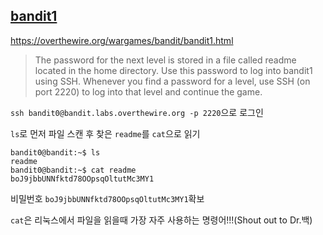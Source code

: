 ## [bandit1](https://overthewire.org/wargames/bandit/bandit1.html)

https://overthewire.org/wargames/bandit/bandit1.html
> The password for the next level is stored in a file called readme located in the home directory. Use this password to log into bandit1 using SSH. Whenever you find a password for a level, use SSH (on port 2220) to log into that level and continue the game.


``` ssh bandit0@bandit.labs.overthewire.org -p 2220 ```으로 로그인

 ``` ls ```로 먼저 파일 스캔 후 찾은 ```readme```를 ```cat```으로 읽기

```
bandit0@bandit:~$ ls
readme
bandit0@bandit:~$ cat readme
boJ9jbbUNNfktd78OOpsqOltutMc3MY1
```

비밀번호 ```boJ9jbbUNNfktd78OOpsqOltutMc3MY1```확보

```cat```은 리눅스에서 파일을 읽을때 가장 자주 사용하는 명령어!!!(Shout out to Dr.백)


